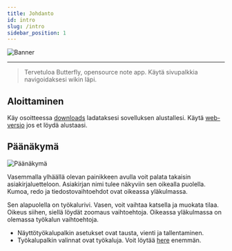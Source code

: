 ```yaml
---
title: Johdanto
id: intro
slug: /intro
sidebar_position: 1
---
```


![Banner](/img/banner.png)

---

> Tervetuloa Butterfly, opensource note app.
> Käytä sivupalkkia navigoidaksesi wikin läpi.

## Aloittaminen

Käy osoitteessa [downloads](/downloads) ladataksesi sovelluksen alustallesi.
Käytä [web-versio](https://v2.butterfly.linwood.dev) jos et löydä alustaasi.

## Päänäkymä

![Päänäkymä](main.png)

Vasemmalla ylhäällä olevan painikkeen avulla voit palata takaisin asiakirjaluetteloon. Asiakirjan nimi tulee näkyviin sen oikealla puolella. Kumoa, redo ja tiedostovaihtoehdot ovat oikeassa yläkulmassa.

Sen alapuolella on työkalurivi. Vasen, voit vaihtaa katsella ja muokata tilaa. Oikeus siihen, siellä löydät zoomaus vaihtoehtoja. Oikeassa yläkulmassa on olemassa työkalun vaihtoehtoja.

- Näyttötyökalupalkin asetukset ovat tausta, vienti ja tallentaminen.
- Työkalupalkin valinnat ovat työkaluja. Voit löytää [here](background) enemmän.
